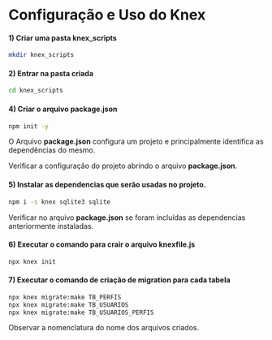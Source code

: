 # Configuração e Uso do Knex

#### 1) Criar uma pasta knex_scripts 
```bash
mkdir knex_scripts
```
#### 2) Entrar na pasta criada
```bash
cd knex_scripts
````

#### 4) Criar o arquivo package.json
```bash
npm init -y
````
   O Arquivo **package.json** configura um projeto e principalmente
   identifica as dependências do mesmo. 

   Verificar a configuração do projeto abrindo o arquivo **package.json**. 

#### 5) Instalar as dependencias que serão usadas no projeto.
```bash
npm i -s knex sqlite3 sqlite
```
   Verificar no arquivo **package.json** se foram incluídas as dependencias
   anteriormente instaladas.

#### 6) Executar o comando para crair o arquivo knexfile.js
```bash   
npx knex init
````
#### 7) Executar o comando de criação de migration para cada tabela
```bash   
npx knex migrate:make TB_PERFIS
npx knex migrate:make TB_USUARIOS
npx knex migrate:make TB_USUARIOS_PERFIS
```   
   Observar a nomenclatura do nome dos arquivos criados.

